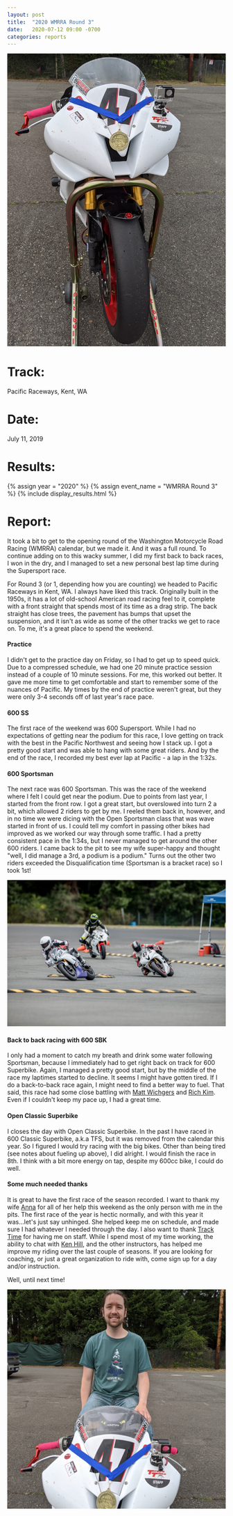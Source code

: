 ```yaml
---
layout: post
title:  "2020 WMRRA Round 3"
date:   2020-07-12 09:00 -0700
categories: reports
---
```

<!-- TODO: UPDATE PHOTOS -->

![](/img/race-report-photos/2020/2020-wmrra-r3-bike-medal.jpg)

# Track:
Pacific Raceways, Kent, WA

# Date:
July 11, 2019

# Results:
{% assign year = "2020" %}
{% assign event_name = "WMRRA Round 3" %}
{% include display_results.html %}

# Report:
It took a bit to get to the opening round of the Washington Motorcycle Road Racing (WMRRA) calendar, but we made it. And it was a full round. To continue adding on to this wacky summer, I did my first back to back races, I won in the dry, and I managed to set a new personal best lap time during the Supersport race.

For Round 3 (or 1, depending how you are counting) we headed to Pacific Raceways in Kent, WA. I always have liked this track. Originally built in the 1950s, it has a lot of old-school American road racing feel to it, complete with a front straight that spends most of its time as a drag strip. The back straight has close trees, the pavement has bumps that upset the suspension, and it isn't as wide as some of the other tracks we get to race on. To me, it's a great place to spend the weekend.

#### Practice
I didn't get to the practice day on Friday, so I had to get up to speed quick. Due to a compressed schedule, we had one 20 minute practice session instead of a couple of 10 minute sessions. For me, this worked out better. It gave me more time to get comfortable and start to remember some of the nuances of Pacific. My times by the end of practice weren't great, but they were only 3-4 seconds off of last year's race pace.

#### 600 SS
The first race of the weekend was 600 Supersport. While I had no expectations of getting near the podium for this race, I love getting on track with the best in the Pacific Northwest and seeing how I stack up. I got a pretty good start and was able to hang with some great riders. And by the end of the race, I recorded my best ever lap at Pacific - a lap in the 1:32s.

#### 600 Sportsman
The next race was 600 Sportsman. This was the race of the weekend where I felt I could get near the podium. Due to points from last year, I started from the front row. I got a great start, but overslowed into turn 2 a bit, which allowed 2 riders to get by me. I reeled them back in, however, and in no time we were dicing with the Open Sportsman class that was wave started in front of us. I could tell my comfort in passing other bikes had improved as we worked our way through some traffic. I had a pretty consistent pace in the 1:34s, but I never managed to get around the other 600 riders.  I came back to the pit to see my wife super-happy and thought "well, I did manage a 3rd, a podium is a podium." Turns out the other two riders exceeded the Disqualification time (Sportsman is a bracket race) so I took 1st!

![](/img/race-report-photos/2020/2020-wmrra-r3-bus-stop.jpg)

#### Back to back racing with 600 SBK
I only had a moment to catch my breath and drink some water following Sportsman, because I immediately had to get right back on track for 600 Superbike. Again, I managed a pretty good start, but by the middle of the race my laptimes started to decline. It seems I might have gotten tired. If I do a back-to-back race again, I might need to find a better way to fuel. That said, this race had some close battling with [Matt Wichgers](https://www.facebook.com/profile.php?id=100014820004694) and [Rich Kim](https://www.facebook.com/rwk63). Even if I couldn't keep my pace up, I had a great time.

#### Open Classic Superbike
I closes the day with Open Classic Superbike. In the past I have raced in 600 Classic Superbike, a.k.a TFS, but it was removed from the calendar this year. So I figured I would try racing with the big bikes. Other than being tired (see notes about fueling up above), I did alright. I would finish the race in 8th. I think with a bit more energy on tap, despite my 600cc bike, I could do well.

#### Some much needed thanks
It is great to have the first race of the season recorded. I want to thank my wife [Anna](https://www.facebook.com/AnMaPie) for all of her help this weekend as the only person with me in the pits. The first race of the year is hectic normally, and with this year it was...let's just say unhinged. She helped keep me on schedule, and made sure I had whatever I needed through the day. I also want to thank [Track Time](https://tracktime.bike/) for having me on staff. While I spend most of my time working, the ability to chat with [Ken Hill](https://www.facebook.com/ken.hill.3367), and the other instructors, has helped me improve my riding over the last couple of seasons. If you are looking for coaching, or just a great organization to ride with, come sign up for a day and/or instruction.

Well, until next time!

![](/img/race-report-photos/2020/2020-wmrra-r3-bike-chris.jpg)

<!-- TODO: ADD PHOTOS FROM DANE
-->